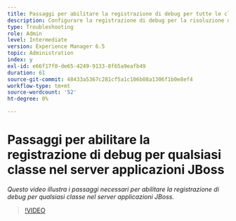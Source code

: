```yaml
---
title: Passaggi per abilitare la registrazione di debug per tutte le classi nel server applicazioni JBoss
description: Configurare la registrazione di debug per la risoluzione dei problemi relativi al server applicazioni JBoss
type: Troubleshooting
role: Admin
level: Intermediate
version: Experience Manager 6.5
topic: Administration
index: y
exl-id: e66f17f0-de65-4249-9133-8f65a9eafb49
duration: 61
source-git-commit: 48433a5367c281cf5a1c106b08a1306f1b0e8ef4
workflow-type: tm+mt
source-wordcount: '52'
ht-degree: 0%

---
```


# Passaggi per abilitare la registrazione di debug per qualsiasi classe nel server applicazioni JBoss

*Questo video illustra i passaggi necessari per abilitare la registrazione di debug per qualsiasi classe nel server applicazioni JBoss.*

>[!VIDEO](https://video.tv.adobe.com/v/335522?quality=12&learn=on)

